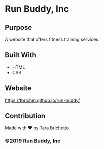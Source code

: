 # Run Buddy, Inc

## Purpose
A website that offers fitness training services. 

## Built With
* HTML
* CSS

## Website
https://tbrichet.github.io/run-buddy/

## Contribution
Made with ❤️ by Tara Brichetto

### ©️2019 Run Buddy, Inc 
